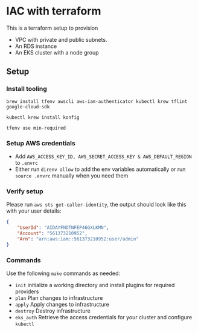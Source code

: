 # IAC with terraform

This is a terraform setup to provision
- VPC with private and public subnets.
- An RDS instance
- An EKS cluster with a node group

## Setup

### Install tooling

```shell
brew install tfenv awscli aws-iam-authenticator kubectl krew tflint google-cloud-sdk

kubectl krew install konfig

tfenv use min-required
````
### Setup AWS credentials

- Add `AWS_ACCESS_KEY_ID, AWS_SECRET_ACCESS_KEY & AWS_DEFAULT_REGION` to `.envrc`
- Either run `direnv allow` to add the env variables automatically or run `source .envrc` manually when you need them

### Verify setup

Please run `aws sts get-caller-identity`, the output should look like this with your user details:

```json
{
    "UserId": "AIDAYFNDTNFEP46GXLKMN",
    "Account": "561373210952",
    "Arn": "arn:aws:iam::561373210952:user/admin"
}
```

### Commands
Use the following `make` commands as needed:
* `init` initialize a working directory and install plugins for required providers
* `plan` Plan changes to infrastructure
* `apply` Apply changes to infrastructure
* `destroy` Destroy infrastructure
* `eks_auth` Retrieve the access credentials for your cluster and configure `kubectl`
